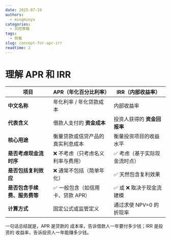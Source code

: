 ```yaml
---
date: 2025-07-19
authors:
  - mingminyu
categories:
  - 风控策略
tags:
  - 转载
slug: concept-for-apr-irr
readtime: 2
---
```


# 理解 APR 和 IRR

| 项目                         | **APR（年化百分比利率）**        | **IRR（内部收益率）**        |
| ---------------------------- | -------------------------------- | ---------------------------- |
| **中文名称**                 | 年化利率 / 年化贷款成本          | 内部收益率                   |
| **代表含义**                 | 借款人支付的 **资金成本**        | 投资人获得的 **资金回报率**  |
| **核心用途**                 | 衡量贷款或信贷产品的真实利息成本 | 衡量投资项目的收益水平       |
| **是否考虑现金流时序**       | ❌ 不考虑（只考虑名义利率与费用） | ✅ 考虑（基于实际现金流时点） |
| **是否包括复利效应**         | ❌ 通常不包括（简单年化）         | ✅ 天然包含复利效果           |
| **是否包含手续费、服务费等** | ✅ 一般包含（如信用卡、贷款 APR） | ✅ 或 ❌ 取决于现金流建模      |
| **计算方式**                 | 固定公式或监管定义               | 通过求使 NPV=0 的折现率      |


一句话总结就是，APR 是贷款的 成本率，告诉借款人一年要付多少钱；IRR 是投资的 收益率，告诉投资人一年能赚多少钱。
